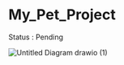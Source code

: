 # My_Pet_Project
Status : Pending


![Untitled Diagram drawio (1)](https://github.com/user-attachments/assets/8319b715-290e-4865-a0a8-b64ddce4e282)



